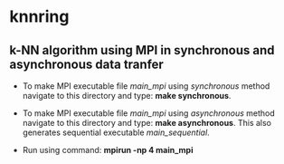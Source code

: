 # knnring
## k-NN algorithm using MPI in synchronous and asynchronous data tranfer

* To make MPI executable file *main_mpi* using *synchronous* method navigate to this directory and type: **make synchronous**.
* To make MPI executable file *main_mpi* using *asynchronous* method navigate to this directory and type: **make asynchronous**.
    This also generates sequential executable *main_sequential*.

* Run using command: **mpirun -np 4 main_mpi**
